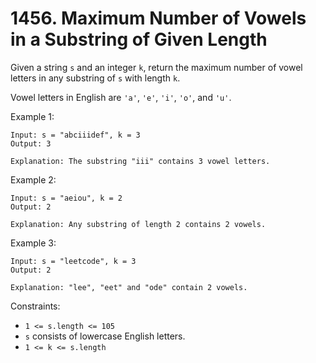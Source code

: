 # 1456. Maximum Number of Vowels in a Substring of Given Length

Given a string `s` and an integer `k`, return the maximum number of vowel letters in any substring of `s` with length `k`.

Vowel letters in English are `'a'`, `'e'`, `'i'`, `'o'`, and `'u'`.


Example 1:

    Input: s = "abciiidef", k = 3
    Output: 3

    Explanation: The substring "iii" contains 3 vowel letters.

Example 2:

    Input: s = "aeiou", k = 2
    Output: 2

    Explanation: Any substring of length 2 contains 2 vowels.

Example 3:

    Input: s = "leetcode", k = 3
    Output: 2

    Explanation: "lee", "eet" and "ode" contain 2 vowels.


Constraints:

- `1 <= s.length <= 105`
- `s` consists of lowercase English letters.
- `1 <= k <= s.length`